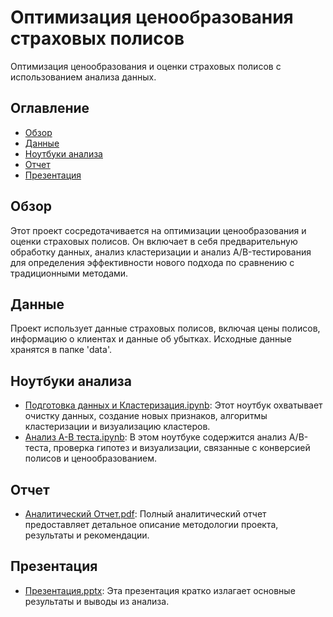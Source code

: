 # Оптимизация ценообразования страховых полисов

Оптимизация ценообразования и оценки страховых полисов с использованием анализа данных.

## Оглавление
- [Обзор](#Обзор)
- [Данные](#Данные)
- [Ноутбуки анализа](#Ноутбуки-анализа)
- [Отчет](#Отчет)
- [Презентация](#Презентация)


## Обзор

Этот проект сосредотачивается на оптимизации ценообразования и оценки страховых полисов. Он включает в себя предварительную обработку данных, анализ кластеризации и анализ A/B-тестирования для определения эффективности нового подхода по сравнению с традиционными методами.

## Данные

Проект использует данные страховых полисов, включая цены полисов, информацию о клиентах и данные об убытках. Исходные данные хранятся в папке 'data'.

## Ноутбуки анализа

- [Подготовка данных и Кластеризация.ipynb](Подготовка%20данных%20и%20Кластеризация.ipynb): Этот ноутбук охватывает очистку данных, создание новых признаков, алгоритмы кластеризации и визуализацию кластеров.
- [Анализ A-B теста.ipynb](Анализ%A-B%теста.ipynb): В этом ноутбуке содержится анализ A/B-теста, проверка гипотез и визуализации, связанные с конверсией полисов и ценообразованием.

## Отчет

- [Аналитический Отчет.pdf](Аналитический%20Отчет.pdf): Полный аналитический отчет предоставляет детальное описание методологии проекта, результаты и рекомендации.

## Презентация

- [Презентация.pptx](Презентация.pptx): Эта презентация кратко излагает основные результаты и выводы из анализа.

